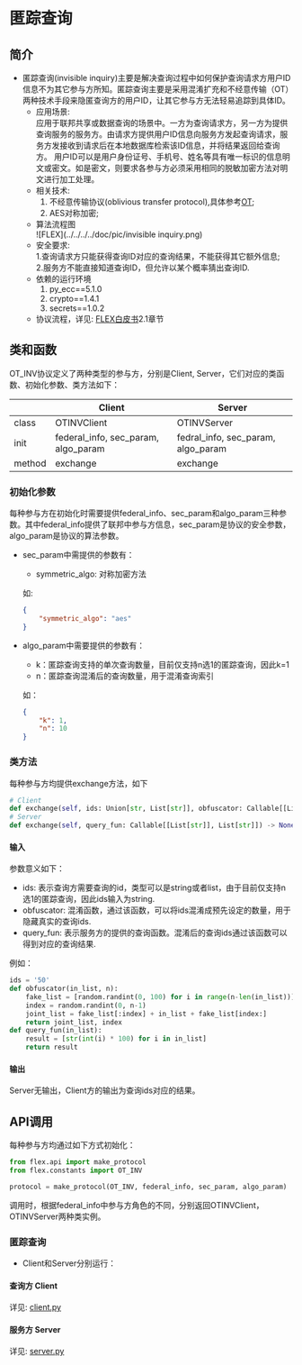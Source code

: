 # 匿踪查询
## 简介
* 匿踪查询(invisible inquiry)主要是解决查询过程中如何保护查询请求方用户ID信息不为其它参与方所知。匿踪查询主要是采用混淆扩充和不经意传输（OT）两种技术手段来隐匿查询方的用户ID，让其它参与方无法轻易追踪到具体ID。
    * 应用场景:  
        应用于联邦共享或数据查询的场景中。一方为查询请求方，另一方为提供查询服务的服务方。由请求方提供用户ID信息向服务方发起查询请求，服务方发接收到请求后在本地数据库检索该ID信息，并将结果返回给查询方。
        用户ID可以是用户身份证号、手机号、姓名等具有唯一标识的信息明文或密文。如是密文，则要求各参与方必须采用相同的脱敏加密方法对明文进行加工处理。
    * 相关技术: 
        1. 不经意传输协议(oblivious transfer protocol),具体参考[OT](../../../crypto/oblivious_transfer/README.md);  
        2. AES对称加密;
    * 算法流程图  
        ![FLEX](../../../../doc/pic/invisible inquiry.png)
    * 安全要求:  
        1.查询请求方只能获得查询ID对应的查询结果，不能获得其它额外信息;  
        2.服务方不能直接知道查询ID，但允许以某个概率猜出查询ID.
    * 依赖的运行环境
        1. py_ecc==5.1.0
        2. crypto==1.4.1
        3. secrets==1.0.2
    * 协议流程，详见: [FLEX白皮书](../../../../doc/FLEX白皮书.pdf)2.1章节

## 类和函数
OT_INV协议定义了两种类型的参与方，分别是Client, Server，它们对应的类函数、初始化参数、类方法如下：

| | Client | Server |
| ---- | ---- | ---- |
| class | OTINVClient | OTINVServer |
| init | federal_info, sec_param, algo_param | fedral_info, sec_param, algo_param |
| method | exchange | exchange |

### 初始化参数
每种参与方在初始化时需要提供federal_info、sec_param和algo_param三种参数。其中federal_info提供了联邦中参与方信息，sec_param是协议的安全参数， algo_param是协议的算法参数。

* sec_param中需提供的参数有：
   * symmetric_algo: 对称加密方法

   如:
    ```json
    {
        "symmetric_algo": "aes"
    }
    ```
* algo_param中需要提供的参数有：
    * k：匿踪查询支持的单次查询数量，目前仅支持n选1的匿踪查询，因此k=1
    * n：匿踪查询混淆后的查询数量，用于混淆查询索引
    
   如：
    ```json
    {
        "k": 1,
        "n": 10
    }
    ```

### 类方法
每种参与方均提供exchange方法，如下
```python
# Client
def exchange(self, ids: Union[str, List[str]], obfuscator: Callable[[List[str], int], Tuple[List[str], int]]) -> Union[str, List[str]]
# Server
def exchange(self, query_fun: Callable[[List[str]], List[str]]) -> None
```
#### 输入
参数意义如下：
* ids: 表示查询方需要查询的id，类型可以是string或者list，由于目前仅支持n选1的匿踪查询，因此ids输入为string.
* obfuscator: 混淆函数，通过该函数，可以将ids混淆成预先设定的数量，用于隐藏真实的查询ids.
* query_fun: 表示服务方的提供的查询函数。混淆后的查询ids通过该函数可以得到对应的查询结果.

例如：
```python
ids = '50'
def obfuscator(in_list, n):
    fake_list = [random.randint(0, 100) for i in range(n-len(in_list))]
    index = random.randint(0, n-1)
    joint_list = fake_list[:index] + in_list + fake_list[index:]
    return joint_list, index
def query_fun(in_list):
    result = [str(int(i) * 100) for i in in_list]
    return result
```

#### 输出
Server无输出，Client方的输出为查询ids对应的结果。

## API调用
每种参与方均通过如下方式初始化：
```python
from flex.api import make_protocol
from flex.constants import OT_INV

protocol = make_protocol(OT_INV, federal_info, sec_param, algo_param)
```
调用时，根据federal_info中参与方角色的不同，分别返回OTINVClient，OTINVServer两种类实例。

### 匿踪查询
* Client和Server分别运行：
#### 查询方 Client
   详见: [client.py](../../../../test/federated_sharing/invisible_inquiry/client.py)

#### 服务方 Server
   详见: [server.py](../../../../test/federated_sharing/invisible_inquiry/server.py)



